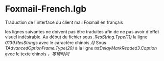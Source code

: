 # Foxmail-French.lgb
Traduction de l'interface du client mail Foxmail en français

les lignes suivantes ne doivent pas être traduites afin de ne pas avoir d'effet visuel indésirable.
Au début du fichier sous *.ResString.Type(11)* la ligne *0139.ResStrings* avec le caractère chinois *月*
Sous *TAdvancedOptionFrame.Type(20)* à la ligne *txtDelayMarkReaded3.Caption* avec le texte chinois *，等待时间*

